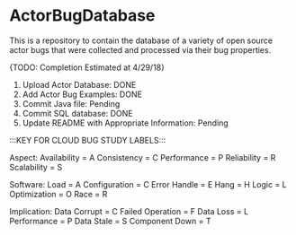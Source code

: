 # ActorBugDatabase
This is a repository to contain the database of a variety of open source actor bugs that were collected and processed via their bug properties. 


{TODO: Completion Estimated at 4/29/18}
1. Upload Actor Database: DONE
2. Add Actor Bug Examples: DONE
3. Commit Java file: Pending
4. Commit SQL database: DONE
5. Update README with Appropriate Information: Pending



:::KEY FOR CLOUD BUG STUDY LABELS:::

Aspect:
Availability = A
Consistency = C
Performance = P
Reliability = R
Scalability = S
	
Software:
Load = A
Configuration = C
Error Handle = E
Hang = H
Logic = L
Optimization = O
Race = R
	
Implication:
Data Corrupt = C
Failed Operation = F
Data Loss = L
Performance = P
Data Stale = S
Component Down = T

